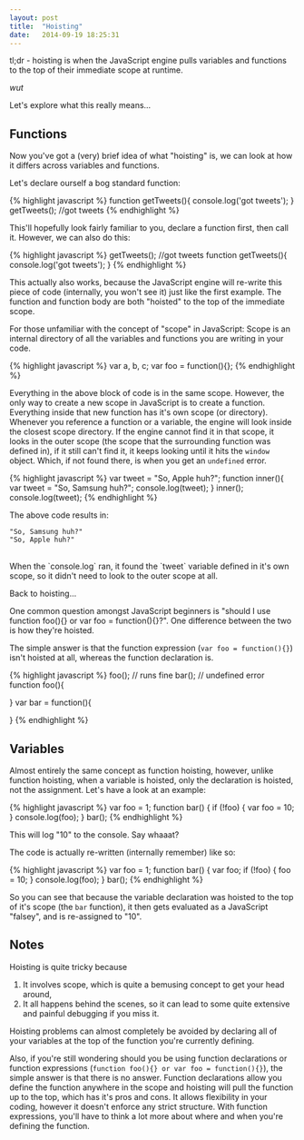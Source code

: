 ```yaml
---
layout: post
title:  "Hoisting"
date:   2014-09-19 18:25:31
---
```


tl;dr - hoisting is when the JavaScript engine pulls variables and functions to the top of their immediate scope at runtime.

*wut*

Let's explore what this really means...

## Functions

Now you've got a (very) brief idea of what "hoisting" is, we can look at how it differs across variables and functions.

Let's declare ourself a bog standard function:

{% highlight javascript %}
function getTweets(){
	console.log('got tweets');
}
getTweets(); //got tweets
{% endhighlight %}

This'll hopefully look fairly familiar to you, declare a function first, then call it. However, we can also do this:

{% highlight javascript %}
getTweets(); //got tweets
function getTweets(){
	console.log('got tweets');
}
{% endhighlight %}

This actually also works, because the JavaScript engine will re-write this piece of code (internally, you won't see it) just like the first example. The function and function body are both "hoisted" to the top of the immediate scope.

For those unfamiliar with the concept of "scope" in JavaScript: Scope is an internal directory of all the variables and functions you are writing in your code.

{% highlight javascript %}
var a, b, c;
var foo = function(){};
{% endhighlight %}

Everything in the above block of code is in the same scope. However, the only way to create a new scope in JavaScript is to create a function. Everything inside that new function has it's own scope (or directory). Whenever you reference a function or a variable, the engine will look inside the closest scope directory. If the engine cannot find it in that scope, it looks in the outer scope (the scope that the surrounding function was defined in), if it still can't find it, it keeps looking until it hits the `window` object. Which, if not found there, is when you get an `undefined` error.

{% highlight javascript %}
var tweet = "So, Apple huh?";
function inner(){
	var tweet = "So, Samsung huh?";
	console.log(tweet);
}
inner();
console.log(tweet);
{% endhighlight %}

The above code results in:

	"So, Samsung huh?"
	"So, Apple huh?"

<br />
When the `console.log` ran, it found the `tweet` variable defined in it's own scope, so it didn't need to look to the outer scope at all.

Back to hoisting...

One common question amongst JavaScript beginners is "should I use function foo(){} or var foo = function(){}?". One difference between the two is how they're hoisted.

The simple answer is that the function expression (`var foo = function(){}`) isn't hoisted at all, whereas the function declaration is.

{% highlight javascript %}
foo(); // runs fine
bar(); // undefined error
function foo(){
	
}
var bar = function(){
	
}
{% endhighlight %}

## Variables

Almost entirely the same concept as function hoisting, however, unlike function hoisting, when a variable is hoisted, only the declaration is hoisted, not the assignment. Let's have a look at an example:

{% highlight javascript %}
var foo = 1;
function bar() {
	if (!foo) {
		var foo = 10;
	}
	console.log(foo);
}
bar();
{% endhighlight %}

This will log "10" to the console. Say whaaat?

The code is actually re-written (internally remember) like so:

{% highlight javascript %}
var foo = 1;
function bar() {
	var foo;
	if (!foo) {
		foo = 10;
	}
	console.log(foo);
}
bar();
{% endhighlight %}

So you can see that because the variable declaration was hoisted to the top of it's scope (the `bar` function), it then gets evaluated as a JavaScript "falsey", and is re-assigned to "10".

## Notes

Hoisting is quite tricky because

1. It involves scope, which is quite a bemusing concept to get your head around,
2. It all happens behind the scenes, so it can lead to some quite extensive and painful debugging if you miss it.

Hoisting problems can almost completely be avoided by declaring all of your variables at the top of the function you're currently defining.

Also, if you're still wondering should you be using function declarations or function expressions (`function foo(){} or var foo = function(){}`), the simple answer is that there is no answer. Function declarations allow you define the function anywhere in the scope and hoisting will pull the function up to the top, which has it's pros and cons. It allows flexibility in your coding, however it doesn't enforce any strict structure. With function expressions, you'll have to think a lot more about where and when you're defining the function.